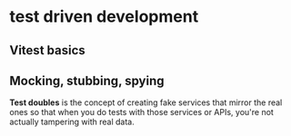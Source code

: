 # test driven development

## Vitest basics

## Mocking, stubbing, spying

**Test doubles** is the concept of creating fake services that mirror the real ones so that when you do tests with those services or APIs, you're not actually tampering with real data.